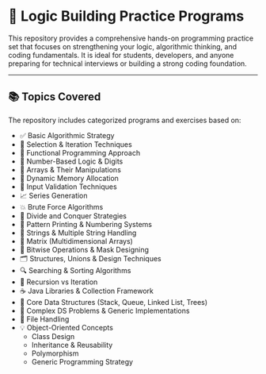# 🧠 Logic Building Practice Programs

This repository provides a comprehensive hands-on programming practice set that focuses on strengthening your logic, algorithmic thinking, and coding fundamentals. It is ideal for students, developers, and anyone preparing for technical interviews or building a strong coding foundation.

---

## 📚 Topics Covered

The repository includes categorized programs and exercises based on:

- ✅ Basic Algorithmic Strategy  
- 🔁 Selection & Iteration Techniques  
- 🔣 Functional Programming Approach  
- 🔢 Number-Based Logic & Digits  
- 🧮 Arrays & Their Manipulations  
- 💾 Dynamic Memory Allocation  
- 🧾 Input Validation Techniques  
- 📈 Series Generation  
- 💥 Brute Force Algorithms  
- 🔪 Divide and Conquer Strategies  
- 🧩 Pattern Printing & Numbering Systems  
- 🧵 Strings & Multiple String Handling  
- 🧱 Matrix (Multidimensional Arrays)  
- 🔣 Bitwise Operations & Mask Designing  
- 🗂️ Structures, Unions & Design Techniques  
- 🔍 Searching & Sorting Algorithms  
- 🔁 Recursion vs Iteration  
- ☕ Java Libraries & Collection Framework  
- 🌳 Core Data Structures (Stack, Queue, Linked List, Trees)  
- 🧠 Complex DS Problems & Generic Implementations  
- 🧰 File Handling  
- 💡 Object-Oriented Concepts  
  - Class Design  
  - Inheritance & Reusability  
  - Polymorphism  
  - Generic Programming Strategy  

